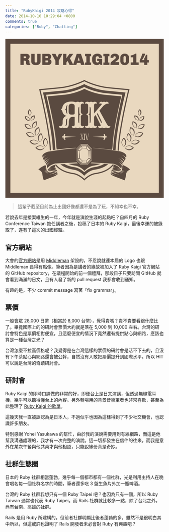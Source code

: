 ```yaml
---
title: "RubyKaigi 2014 攻略心得"
date: 2014-10-10 10:29:04 +0800
comments: true
categories: ["Ruby", "Chatting"]
---
```


![RubyKaigi 2014](/images/rubykaigi.png)

> 這輩子截至目前為止出國好像都還不是為了玩，不知幸也不幸。

若說去年是接案維生的一年，今年就是演說生涯的起點吧？自四月的 Ruby Conference Taiwan 擔任講者之後，投稿了日本的 Ruby Kaigi，最後幸運的被錄取了，遂有了這次的出國經驗。

## 官方網站

大會的[官方網站](http://rubykaigi.org/2014/)是用 [Middleman](http://middlemanapp.com/) 架設的，不忍說就連本屆的 Logo 也跟 Middleman 長得有點像。筆者因為是講者的緣故被加入了 Ruby Kaigi 官方網站的 GitHub repository，在議程開始的前一個禮拜，那段日子只要訪問 GitHub 就會看到滿滿的日文，且有人發了新的 pull request 我都會收到通知。

有趣的是，不少 commit message 寫著「fix grammar」。

## 票價

一般會眾 28,000 日幣（相當於 8,000 台幣），覺得貴嗎？貴不貴要看跟什麼比了。畢竟國際上的的研討會票價大約就是落在 5,000 到 10,000 左右。台灣的研討會特色是票價相對便宜，且這麼便宜的情況下竟然還有提供點心與網路，應該也算是一種台灣之光？

台灣怎麼不拉高價格呢？我覺得是在台灣這樣的票價的研討會是活不下去的，且沒有下午茶點心與網路還會被公幹，自然沒有人敢把票價提升到國際水平。所以 HIT 可以說是台灣的奇蹟研討會。

## 研討會

Ruby Kaigi 的即時口譯做的非常的好，即便台上是日文演講，但透過無線電耳機，幾乎可以聽得懂台上的內容。另外轉場用的背景音樂筆者也非常喜歡，甚至為此整理了 [Ruby Kaigi 的歌單](http://grooveshark.com/#!/playlist/Ruby+Kaigi+2014+Soundtrack/101045969)。

這幾天我一直被誤認為是日本人，不過似乎也因為這樣得到了不少社交機會，也認識許多朋友。

特別感謝 Yohei Yasukawa 的幫忙，由於我的演說需要用到有線網路，而這是他幫我溝通處理的，我才有一次完整的演說。這一切都發生在信件的往來，而我是意外在某次午餐與他共桌才與他相認，只能說緣份真是奇妙。

## 社群生態圈

日本的 Ruby 社群相當蓬勃，幾乎每一個都市都有一個社群，光是利用主持人在晚會唱名每一個社群名字的時間，筆者還多吃 3 盤生魚片外加一瓶啤酒。

台灣的 Ruby 社群我想只有一個 Ruby Taipei 吧？也因為只有一個，所以 Ruby Taiwan 通常也代表 Ruby Taipei。而 Rails 社群就比較多一點，除了台北之外，尚有台南、高雄的社群。

Rails 是用 Ruby 所建構的，但前者社群明顯比後者蓬勃的多，雖然不是很明白其中所以，但這或許也證明了 Rails 開發者未必會對 Ruby 有興趣吧？
